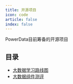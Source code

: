 ```yaml
---
title: 开源项目
icon: code
article: false
index: false
---
```

PowerData目前筹备的开源项目

<!-- more -->

## 目录

- [大数据学习路线图](bigdata-learning-roadmap.md)
- [大数据组件测评](bigdata-data-component-evaluation.md)
